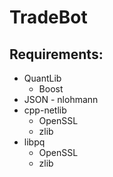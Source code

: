 # TradeBot

## Requirements:
- QuantLib
	- Boost
- JSON - nlohmann
- cpp-netlib
	- OpenSSL
	- zlib
- libpq
	- OpenSSL
	- zlib